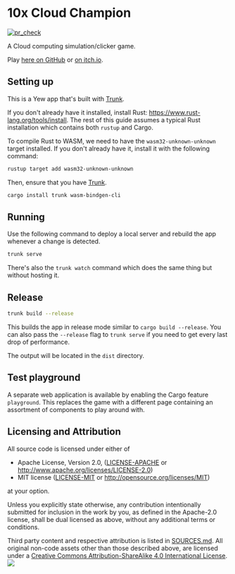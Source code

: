 # 10x Cloud Champion

[![pr_check](https://github.com/Enet4/10xCloudChampion/actions/workflows/pr_check.yml/badge.svg)](https://github.com/Enet4/10xCloudChampion/actions/workflows/pr_check.yml)

A Cloud computing simulation/clicker game.

Play [here on GitHub](https://enet4.github.io/10xCloudChampion/) or [on itch.io](https://e-net4.itch.io/10x-cloud-champion).

## Setting up

This is a Yew app that's built with [Trunk].

If you don't already have it installed, install Rust: <https://www.rust-lang.org/tools/install>.
The rest of this guide assumes a typical Rust installation which contains both `rustup` and Cargo.

To compile Rust to WASM, we need to have the `wasm32-unknown-unknown` target installed.
If you don't already have it, install it with the following command:

```bash
rustup target add wasm32-unknown-unknown
```

Then, ensure that you have [Trunk].

```bash
cargo install trunk wasm-bindgen-cli
```

## Running

Use the following command to deploy a local server and rebuild the app whenever a change is detected.

```bash
trunk serve
```

There's also the `trunk watch` command which does the same thing but without hosting it.

## Release

```bash
trunk build --release
```

This builds the app in release mode similar to `cargo build --release`.
You can also pass the `--release` flag to `trunk serve` if you need to get every last drop of performance.

The output will be located in the `dist` directory.

## Test playground

A separate web application is available by enabling the Cargo feature `playground`.
This replaces the game with a different page containing an assortment of components to play around with.

## Licensing and Attribution

All source code is licensed under either of

* Apache License, Version 2.0, ([LICENSE-APACHE](LICENSE-APACHE) or <http://www.apache.org/licenses/LICENSE-2.0>)
* MIT license ([LICENSE-MIT](LICENSE-MIT) or <http://opensource.org/licenses/MIT>)

at your option.

Unless you explicitly state otherwise, any contribution intentionally submitted
for inclusion in the work by you, as defined in the Apache-2.0 license, shall be dual licensed as above, without any
additional terms or conditions.

Third party content and respective attribution is listed in [SOURCES.md](SOURCES.md).
All original non-code assets other than those described above,
are licensed under a [Creative Commons Attribution-ShareAlike 4.0 International License](https://creativecommons.org/licenses/by-sa/4.0/).
![](https://i.creativecommons.org/l/by-sa/4.0/80x15.png)

[trunk]: https://github.com/thedodd/trunk

